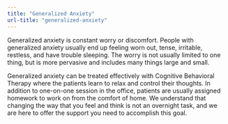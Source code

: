 ```yaml
---
title: "Generalized Anxiety"
url-title: "generalized-anxiety"
---
```

Generalized anxiety is constant worry or discomfort. People with generalized anxiety usually end up feeling worn out, tense, irritable, restless, and have trouble sleeping. The worry is not usually limited to one thing, but is more pervasive and includes many things large and small.

Generalized anxiety can be treated effectively with Cognitive Behavioral Therapy where the patients learn to relax and control their thoughts. In addition to one-on-one session in the office, patients are usually assigned homework to work on from the comfort of home. We understand that changing the way that you feel and think is not an overnight task, and we are here to offer the support you need to accomplish this goal.
